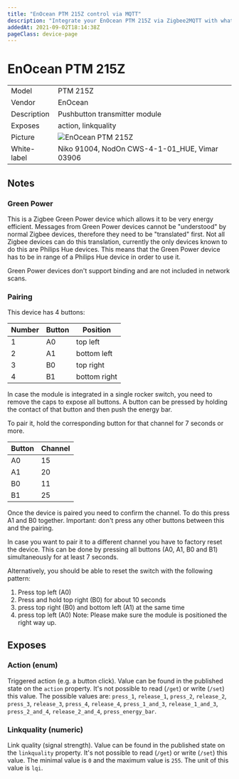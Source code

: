 ```yaml
---
title: "EnOcean PTM 215Z control via MQTT"
description: "Integrate your EnOcean PTM 215Z via Zigbee2MQTT with whatever smart home infrastructure you are using without the vendors bridge or gateway."
addedAt: 2021-09-02T18:14:38Z
pageClass: device-page
---
```


<!-- !!!! -->
<!-- ATTENTION: This file is auto-generated through docgen! -->
<!-- You can only edit the "Notes"-Section between the two comment lines "Notes BEGIN" and "Notes END". -->
<!-- Do not use h1 or h2 heading within "## Notes"-Section. -->
<!-- !!!! -->

# EnOcean PTM 215Z

|     |     |
|-----|-----|
| Model | PTM 215Z  |
| Vendor  | EnOcean  |
| Description | Pushbutton transmitter module |
| Exposes | action, linkquality |
| Picture | ![EnOcean PTM 215Z](https://www.zigbee2mqtt.io/images/devices/PTM-215Z.jpg) |
| White-label | Niko 91004, NodOn CWS-4-1-01_HUE, Vimar 03906 |


<!-- Notes BEGIN: You can edit here. Add "## Notes" headline if not already present. -->
## Notes


### Green Power
This is a Zigbee Green Power device which allows it to be very energy efficient.
Messages from Green Power devices cannot be "understood" by normal Zigbee devices, therefore they need to be "translated" first.
Not all Zigbee devices can do this translation, currently the only devices known to do this are Philips Hue devices. This means that the Green Power device has to be in range of a Philips Hue device in order to use it.

Green Power devices don't support binding and are not included in network scans.

### Pairing
This device has 4 buttons:

| Number | Button | Position |
|-|-|-|
| 1 | A0 | top left |
| 2 | A1 | bottom left |
| 3 | B0 | top right |
| 4 | B1 | bottom right |

In case the module is integrated in a single rocker switch, you need to remove the caps to expose all buttons. A button can be pressed by holding the contact of that button and then push the energy bar.

To pair it, hold the corresponding button for that channel for 7 seconds or more.

| Button | Channel |
|-|-|
| A0 | 15 |
| A1 | 20 |
| B0 | 11 |
| B1 | 25 |

Once the device is paired you need to confirm the channel. To do this press A1 and B0 together. Important: don't press any other buttons between this and the pairing.

In case you want to pair it to a different channel you have to factory reset the device. This can be done by pressing all buttons (A0, A1, B0 and B1) simultaneously for at least 7 seconds.

Alternatively, you should be able to reset the switch with the following pattern:
1. Press top left (A0)
2. Press and hold top right (B0) for about 10 seconds 
3. press top right (B0) and bottom left (A1) at the same time 
4. press top left (A0)
Note: Please make sure the module is positioned the right way up.

<!-- Notes END: Do not edit below this line -->


## Exposes

### Action (enum)
Triggered action (e.g. a button click).
Value can be found in the published state on the `action` property.
It's not possible to read (`/get`) or write (`/set`) this value.
The possible values are: `press_1`, `release_1`, `press_2`, `release_2`, `press_3`, `release_3`, `press_4`, `release_4`, `press_1_and_3`, `release_1_and_3`, `press_2_and_4`, `release_2_and_4`, `press_energy_bar`.

### Linkquality (numeric)
Link quality (signal strength).
Value can be found in the published state on the `linkquality` property.
It's not possible to read (`/get`) or write (`/set`) this value.
The minimal value is `0` and the maximum value is `255`.
The unit of this value is `lqi`.

